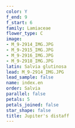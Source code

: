 ```yaml
---
color: Y
f_end: 9
f_start: 6
family: Lamiaceae
flower_type: C
image:
- M_9-2914_IMG.JPG
- M_9-2915_IMG.JPG
- M_9-2916_IMG.JPG
- M_9-2918_IMG.JPG
latin: Salvia glutinosa
lead: M_9-2914_IMG.JPG
lead_sample: false
name: index.en
order: Salvia
parallel: false
petals: 5
petals_joined: false
star_shape: false
title: Jupiter's distaff
---
```

